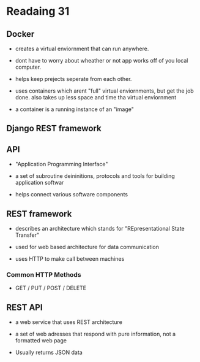 # Readaing 31

## Docker

- creates a virtual enviornment that can run anywhere.

- dont have to worry about wheather or not app works off of you local computer.

- helps keep prejects seperate from each other.

- uses containers which arent "full" virtual enviornments, but get the job done. also takes up less space and time tha virtual enviornment

- a container is a running instance of an "image"

## Django REST framework

## API

- "Application Programming Interface"

- a set of subroutine deininitions, protocols and tools for building application softwar

- helps connect various software components

## REST framework

- describes an architecture which stands for "REpresentational State Transfer"

- used for web based architecture for data communication

- uses HTTP to  make call between machines

### Common HTTP Methods

- GET / PUT / POST / DELETE

## REST API

- a web service that uses REST architecture

- a set of web adresses that respond with pure information, not a formatted web page

- Usually returns JSON data